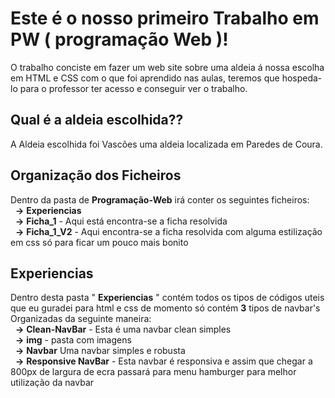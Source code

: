 # Este é o nosso primeiro Trabalho em PW ( programação Web )!
O trabalho conciste em fazer um web site sobre uma aldeia á nossa escolha em HTML e CSS com o que foi aprendido nas aulas, teremos que hospeda-lo para o professor ter acesso e conseguir ver o trabalho.

## Qual é a aldeia escolhida??
A Aldeia escolhida foi Vascões uma aldeia localizada em Paredes de Coura.

## Organização dos Ficheiros

Dentro da pasta de **Programação-Web** irá conter os seguintes ficheiros:<br>
&nbsp;&nbsp;**->** **Experiencias**<br>
&nbsp;&nbsp;**->** **Ficha_1** - Aqui está encontra-se a ficha resolvida<br>
&nbsp;&nbsp;**->** **Ficha_1_V2** - Aqui encontra-se a ficha resolvida com alguma estilização em css só para ficar um pouco mais bonito

## Experiencias

Dentro desta pasta " **Experiencias** " contém todos os tipos de códigos uteis que eu guradei para html e css de momento só contém **3** tipos de navbar's
Organizadas da seguinte maneira:<br>
  &nbsp;&nbsp;**->** **Clean-NavBar** - Esta é uma navbar clean simples<br>
  &nbsp;&nbsp;**->** **img** - pasta com imagens<br>
  &nbsp;&nbsp;**->** **Navbar** Uma navbar simples e robusta<br>
  &nbsp;&nbsp;**->** **Responsive NavBar** - Esta navbar é responsiva e assim que chegar a 800px de largura de ecra passará para menu hamburger para melhor utilização da navbar
